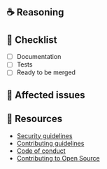 <!--
Thanks for your interest in the project. Bugs filed and PRs submitted are appreciated!

Please fill out the information below to expedite the review and (hopefully)
merge of your pull request!

**NOTE**:

- It's a good idea to open an issue first to discuss potential changes.
- Please make sure that you are _NOT_ opening a PR to fix a potential security vulnerability. Instead, please follow the [Security guidelines](https://github.com/nextauthjs/.github/blob/main/SECURITY.md) to disclose the issue to us confidentially.

-->

## ☕️ Reasoning

<!-- What changes are being made? What feature/bug is being fixed here? -->

## 🧢 Checklist

- [ ] Documentation
- [ ] Tests
- [ ] Ready to be merged

## 🎫 Affected issues

<!--
Please [scout and link issues](https://github.com/nextauthjs/next-auth/issues) that might be solved by this PR. And include text like the following to close them automatically when this is merged:

Fixes: INSERT_ISSUE_LINK_HERE
-->

## 📌 Resources

- [Security guidelines](https://github.com/nextauthjs/.github/blob/main/SECURITY.md)
- [Contributing guidelines](https://github.com/nextauthjs/.github/blob/main/CONTRIBUTING.md)
- [Code of conduct](https://github.com/nextauthjs/.github/blob/main/CODE_OF_CONDUCT.md)
- [Contributing to Open Source](https://kcd.im/pull-request)

